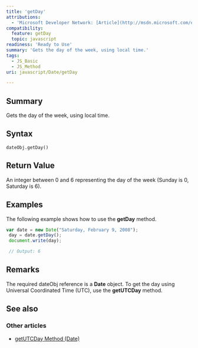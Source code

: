 ```yaml
---
title: 'getDay'
attributions:
  - 'Microsoft Developer Network: [Article](http://msdn.microsoft.com/en-us/library/ie/5wtd2bt8(v=vs.94).aspx)'
compatibility:
  feature: getDay
  topic: javascript
readiness: 'Ready to Use'
summary: 'Gets the day of the week, using local time.'
tags:
  - JS_Basic
  - JS_Method
uri: javascript/Date/getDay

---
```

## Summary

Gets the day of the week, using local time.

## Syntax

    dateObj.getDay()

## Return Value

An integer between 0 and 6 representing the day of the week (Sunday is 0, Saturday is 6).

## Examples

The following example shows how to use the **getDay** method.

``` js
var date = new Date("Saturday, February 9, 2008");
 day = date.getDay();
 document.write(day);

 // Output: 6
```

## Remarks

The required dateObj reference is a **Date** object. To get the day using Universal Coordinated Time (UTC), use the **getUTCDay** method.

## See also

### Other articles

-   [getUTCDay Method (Date)](/javascript/Date/getUTCDay)

